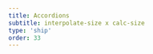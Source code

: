 ```yaml
---
title: Accordions
subtitle: interpolate-size x calc-size
type: 'ship'
order: 33
---
```


<script>
  import ShipScore from '$lib/components/ShipScore.svelte'
</script>

<ShipScore chrome="129" firefox="" safari="" globalScore="45%!" checkIt />